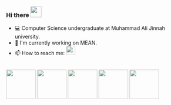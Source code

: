 ### Hi there <img src="https://raw.githubusercontent.com/iampavangandhi/iampavangandhi/master/gifs/Hi.gif" width="30px">

- 💻 Computer Science undergraduate at Muhammad Ali Jinnah university.
- 🔭 I'm currently working on MEAN.
- 📫 How to reach me: <a href="https://www.linkedin.com/in/mustafa-jawed-48781b185/"><img src="https://img.shields.io/badge/linkedin-%230077B5.svg?&style=for-the-badge&logo=linkedin&logoColor=white" height=25></a>

<br><img src="https://www.iconfinder.com/data/icons/logos-3/600/React.js_logo-512.png" width="80px" height="80px">
<img src="https://upload.wikimedia.org/wikipedia/commons/thumb/c/cf/Angular_full_color_logo.svg/1200px-Angular_full_color_logo.svg.png" width="80px" height="80px">
<img src="https://cdn.pixabay.com/photo/2015/04/23/17/41/node-js-736399_960_720.png" width="80px" height="80px">
<img src="https://webassets.mongodb.com/_com_assets/cms/mongodb_logo1-76twgcu2dm.png" width="80px" height="80px">
<img src="https://seeklogo.com/images/P/PHP-logo-0B2FDC4529-seeklogo.com.png" width="80px" height="80px">



